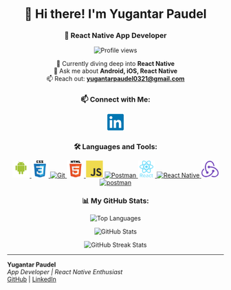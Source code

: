 <h1 align="center">👋 Hi there! I'm Yugantar Paudel</h1>
<h3 align="center">🚀 React Native App Developer</h3>

<p align="center">
  <img src="https://komarev.com/ghpvc/?username=yugantar07&label=Profile%20views&color=0e75b6&style=flat" alt="Profile views" />
</p>

<p align="center">
  🌱 Currently diving deep into <strong>React Native</strong><br/>
  💬 Ask me about <strong>Android, iOS, React Native</strong><br/>
  📫 Reach out: <strong><a href="mailto:yugantarpaudel0321@gmail.com">yugantarpaudel0321@gmail.com</a></strong>
</p>


<h3 align="center">📫 Connect with Me:</h3>
<p align="center">
  <a href="https://www.linkedin.com/in/yugantar-paudel-55b59a320" target="_blank">
    <img src="https://raw.githubusercontent.com/devicons/devicon/master/icons/linkedin/linkedin-original.svg" alt="LinkedIn" height="40" width="40" />
  </a>
</p>

<h3 align="center">🛠️ Languages and Tools:</h3>
<p align="center">
  <a href="https://developer.android.com" target="_blank" rel="noreferrer">
    <img src="https://raw.githubusercontent.com/devicons/devicon/master/icons/android/android-original-wordmark.svg" alt="Android" width="40" height="40"/>
  </a>
  <a href="https://www.w3schools.com/css/" target="_blank" rel="noreferrer">
    <img src="https://raw.githubusercontent.com/devicons/devicon/master/icons/css3/css3-original-wordmark.svg" alt="CSS3" width="40" height="40"/>
  </a>
  <a href="https://git-scm.com/" target="_blank" rel="noreferrer">
    <img src="https://www.vectorlogo.zone/logos/git-scm/git-scm-icon.svg" alt="Git" width="40" height="40"/>
  </a>
  <a href="https://www.w3.org/html/" target="_blank" rel="noreferrer">
    <img src="https://raw.githubusercontent.com/devicons/devicon/master/icons/html5/html5-original-wordmark.svg" alt="HTML5" width="40" height="40"/>
  </a>
  <a href="https://developer.mozilla.org/en-US/docs/Web/JavaScript" target="_blank" rel="noreferrer">
    <img src="https://raw.githubusercontent.com/devicons/devicon/master/icons/javascript/javascript-original.svg" alt="JavaScript" width="40" height="40"/>
  </a>
  <a href="https://postman.com" target="_blank" rel="noreferrer">
    <img src="https://www.vectorlogo.zone/logos/getpostman/getpostman-icon.svg" alt="Postman" width="40" height="40"/>
  </a>
  <a href="https://reactjs.org/" target="_blank" rel="noreferrer">
    <img src="https://raw.githubusercontent.com/devicons/devicon/master/icons/react/react-original-wordmark.svg" alt="React" width="40" height="40"/>
  </a>
  <a href="https://reactnative.dev/" target="_blank" rel="noreferrer">
    <img src="https://reactnative.dev/img/header_logo.svg" alt="React Native" width="40" height="40"/>
  </a>
  <a href="https://redux.js.org" target="_blank" rel="noreferrer">
    <img src="https://raw.githubusercontent.com/devicons/devicon/master/icons/redux/redux-original.svg" alt="Redux" width="40" height="40"/>
  </a>
  <a href="https://postman.com" target="_blank" rel="noreferrer"> <img src="https://www.vectorlogo.zone/logos/getpostman/getpostman-icon.svg" alt="postman" width="40" height="40"/> </a>
</p>

<h3 align="center">📊 My GitHub Stats:</h3>
<p align="center">
  <img src="https://github-readme-stats.vercel.app/api/top-langs?username=yugantar07&show_icons=true&locale=en&layout=compact&theme=dark" alt="Top Languages" />
</p>
<p align="center">
  <img src="https://github-readme-stats.vercel.app/api?username=yugantar07&show_icons=true&locale=en&theme=dark" alt="GitHub Stats" />
</p>
<p align="center">
  <img src="https://github-readme-streak-stats.herokuapp.com/?user=yugantar07&theme=dark" alt="GitHub Streak Stats" />
</p>

---

**Yugantar Paudel**  
*App Developer | React Native Enthusiast*  
[GitHub](https://github.com/yugantar07) | [LinkedIn](https://www.linkedin.com/in/yugantar-paudel-55b59a320)
